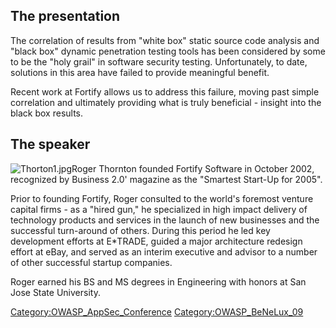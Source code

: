 ## The presentation

The correlation of results from "white box" static source code analysis
and "black box" dynamic penetration testing tools has been considered by
some to be the "holy grail" in software security testing. Unfortunately,
to date, solutions in this area have failed to provide meaningful
benefit.

Recent work at Fortify allows us to address this failure, moving past
simple correlation and ultimately providing what is truly beneficial -
insight into the black box results.

## The speaker

![Thorton1.jpg](Thorton1.jpg "Thorton1.jpg")Roger Thornton founded
Fortify Software in October 2002, recognized by Business 2.0' magazine
as the "Smartest Start-Up for 2005".

Prior to founding Fortify, Roger consulted to the world's foremost
venture capital firms - as a "hired gun," he specialized in high impact
delivery of technology products and services in the launch of new
businesses and the successful turn-around of others. During this period
he led key development efforts at E\*TRADE, guided a major architecture
redesign effort at eBay, and served as an interim executive and advisor
to a number of other successful startup companies.

Roger earned his BS and MS degrees in Engineering with honors at San
Jose State University.

[Category:OWASP_AppSec_Conference](Category:OWASP_AppSec_Conference "wikilink")
[Category:OWASP_BeNeLux_09](Category:OWASP_BeNeLux_09 "wikilink")